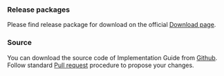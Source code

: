 ### Release packages
Please find release package for download on the official [Download page](https://fhir.ee/packages).

### Source
You can download the source code of Implementation Guide from [Github](https://github.com/HL7EE/ig-ee-base).
Follow standard [Pull request](https://docs.github.com/en/pull-requests/collaborating-with-pull-requests/proposing-changes-to-your-work-with-pull-requests/creating-a-pull-request) procedure to propose your changes.
